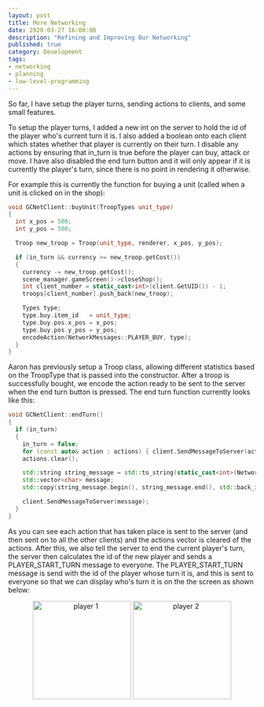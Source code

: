 ```yaml
---
layout: post
title: More Networking
date: 2020-03-27 16:00:00
description: "Refining and Improving Our Networking"
published: true
category: Development
tags: 
- networking
- planning
- low-level-programming
---
```


So far, I have setup the player turns, sending actions to clients, and some small features.

To setup the player turns, I added a new int on the server to hold the id of the player who's current turn it is. I also added a boolean onto each client which states whether that player is currently on their turn. I disable any actions by ensuring that in_turn is true before the player can buy, attack or move. I have also disabled the end turn button and it will only appear if it is currently the player's turn, since there is no point in rendering it otherwise. 

For example this is currently the function for buying a unit (called when a unit is clicked on in the shop):

```C++
void GCNetClient::buyUnit(TroopTypes unit_type)
{
  int x_pos = 500;
  int y_pos = 500;

  Troop new_troop = Troop(unit_type, renderer, x_pos, y_pos);

  if (in_turn && currency >= new_troop.getCost())
  {
    currency -= new_troop.getCost();
    scene_manager.gameScreen()->closeShop();
    int client_number = static_cast<int>(client.GetUID()) - 1;
    troops[client_number].push_back(new_troop);

    Types type;
    type.buy.item_id   = unit_type;
    type.buy.pos.x_pos = x_pos;
    type.buy.pos.y_pos = y_pos;
    encodeAction(NetworkMessages::PLAYER_BUY, type);
  }
}
```

Aaron has previously setup a Troop class, allowing different statistics based on the TroopType that is passed into the constructor. 
After a troop is successfully bought, we encode the action ready to be sent to the server when the end turn button is pressed. The end turn function currently looks like this:

```C++
void GCNetClient::endTurn()
{
  if (in_turn)
  {
    in_turn = false;
    for (const auto& action : actions) { client.SendMessageToServer(action); }
    actions.clear();

    std::string string_message = std::to_string(static_cast<int>(NetworkMessages::PLAYER_END_TURN));
    std::vector<char> message;
    std::copy(string_message.begin(), string_message.end(), std::back_inserter(message));

    client.SendMessageToServer(message);
  }
}
```

As you can see each action that has taken place is sent to the server (and then sent on to all the other clients) and the actions vector is cleared of the actions. After this, we also tell the server to end the current player's turn, the server then calculates the id of the new player and sends a PLAYER_START_TURN message to everyone. The PLAYER_START_TURN message is send with the id of the player whose turn it is, and this is sent to everyone so that we can display who's turn it is on the the screen as shown below:

<center>
    <img src="{{ site.baseurl }}/assets/player_1.png" alt="player 1" style="height: 200px;" />
    <img src="{{ site.baseurl }}/assets/player_2.png" alt="player 2" style="height: 200px;" />    
</center><br>